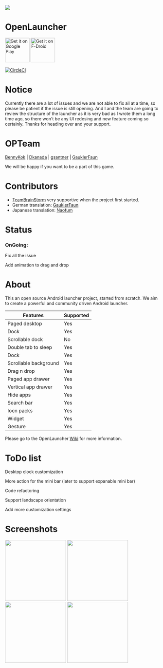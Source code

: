 <img src='https://cloud.githubusercontent.com/assets/6735650/24475361/e3ad04ca-14cf-11e7-86fa-28ec0c114cae.png'/>

# OpenLauncher

<a href="https://play.google.com/store/apps/details?id=com.benny.openlauncher" target="_blank">
<img src="https://play.google.com/intl/en_us/badges/images/generic/en-play-badge.png" alt="Get it on Google Play" height="80"/></a>
<a href="https://f-droid.org/repository/browse/?fdid=com.benny.openlauncher" target="_blank">
<img src="https://f-droid.org/badge/get-it-on.png" alt="Get it on F-Droid" height="80"/></a>

[![CircleCI](https://circleci.com/gh/OpenLauncherTeam/openlauncher.svg?style=shield)](https://circleci.com/gh/OpenLauncherTeam/openlauncher)

# Notice

Currently there are a lot of issues and we are not able to fix all at a time, so please be patient if the issue is still opening. And I and the team are going to review the structure of the launcher as it is very bad as I wrote them a long time ago, so there won't be any UI redesing and new feature coming so certainly. Thanks for heading over and your support.

# OPTeam
[BennyKok](https://github.com/BennyKok) | [Dkanada](https://github.com/dkanada) | [gsantner](https://github.com/gsantner) | [GauklerFaun](https://github.com/scoute-dich)

We will be happy if you want to be a part of this game.

# Contributors
* [TeamBrainStorm](https://github.com/TeamBrainStorm) very supportive when the project first started.
* German translation: [GauklerFaun](https://github.com/scoute-dich) 
* Japanese translation: [Naofum](https://github.com/naofum)

# Status
### OnGoing: 

Fix all the issue

Add animation to drag and drop

# About

This an open source Android launcher project, started from scratch. We aim to create a powerful and community driven Android launcher.

Features | Supported
------------ | -------------
Paged desktop | Yes
Dock | Yes
Scrollable dock | No
Double tab to sleep | Yes
Dock | Yes
Scrollable background | Yes
Drag n drop | Yes
Paged app drawer | Yes
Vertical app drawer | Yes
Hide apps | Yes
Search bar | Yes
Iocn packs | Yes
Widget | Yes
Gesture | Yes

Please go to the OpenLauncher [Wiki](https://github.com/Benny-Kok/OpenLauncher/wiki) for more information.

# ToDo list

Desktop clock customization

More action for the mini bar (later to support expanable mini bar)

Code refactoring

Support landscape orientation

Add more customization settings

# Screenshots

<img src="https://github.com/Benny-Kok/OpenLauncher/blob/alpha2/DisplayPictures/p2.jpg" width="200">    <img src="https://github.com/Benny-Kok/OpenLauncher/blob/alpha2/DisplayPictures/p1.jpg" width="200">
<img src="https://github.com/Benny-Kok/OpenLauncher/blob/alpha2/DisplayPictures/p3.jpg" width="200">    <img src="https://github.com/Benny-Kok/OpenLauncher/blob/alpha2/DisplayPictures/p4.jpg" width="200">
